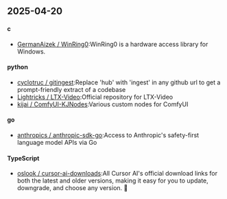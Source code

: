 ## 2025-04-20
#### c
* [GermanAizek / WinRing0](https://github.com/GermanAizek/WinRing0):WinRing0 is a hardware access library for Windows.
#### python
* [cyclotruc / gitingest](https://github.com/cyclotruc/gitingest):Replace 'hub' with 'ingest' in any github url to get a prompt-friendly extract of a codebase
* [Lightricks / LTX-Video](https://github.com/Lightricks/LTX-Video):Official repository for LTX-Video
* [kijai / ComfyUI-KJNodes](https://github.com/kijai/ComfyUI-KJNodes):Various custom nodes for ComfyUI
#### go
* [anthropics / anthropic-sdk-go](https://github.com/anthropics/anthropic-sdk-go):Access to Anthropic's safety-first language model APIs via Go
#### TypeScript
* [oslook / cursor-ai-downloads](https://github.com/oslook/cursor-ai-downloads):All Cursor AI's official download links for both the latest and older versions, making it easy for you to update, downgrade, and choose any version. 🚀
